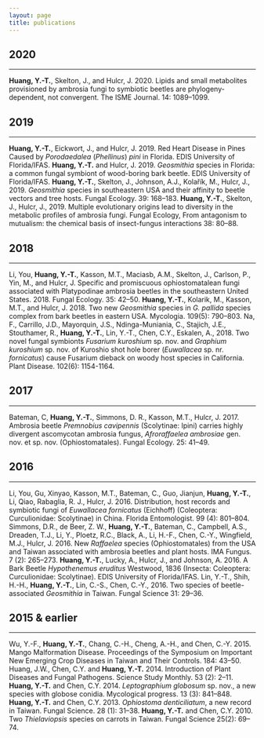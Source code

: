 ```yaml
---
layout: page
title: publications
---
```


## 2020
_____________
**Huang, Y.-T.**, Skelton, J., and Hulcr, J. 2020. Lipids and small metabolites provisioned by ambrosia fungi to symbiotic beetles are phylogeny-dependent, not convergent. The ISME Journal. 14: 1089–1099.

## 2019
_____________
**Huang, Y.-T.**, Eickwort, J., and Hulcr, J. 2019. Red Heart Disease in Pines Caused by _Porodaedalea_ (_Phellinus_) _pini_ in Florida. EDIS University of Florida/IFAS.
**Huang, Y.-T.** and Hulcr, J. 2019. _Geosmithia_ species in Florida: a common fungal symbiont of wood-boring bark beetle. EDIS University of Florida/IFAS.
**Huang, Y.-T.**, Skelton, J., Johnson, A.J., Kolařík, M., Hulcr, J., 2019. _Geosmithia_ species in southeastern USA and their affinity to beetle vectors and tree hosts. Fungal Ecology. 39: 168–183.
**Huang, Y.-T.**, Skelton, J., Hulcr, J., 2019. Multiple evolutionary origins lead to diversity in the metabolic profiles of ambrosia fungi. Fungal Ecology, From antagonism to mutualism: the chemical basis of insect-fungus interactions 38: 80–88.

## 2018
_____________
Li, You, **Huang, Y.-T.**, Kasson, M.T., Maciasb, A.M., Skelton, J., Carlson, P., Yin, M., and Hulcr, J. Specific and promiscuous ophiostomatalean fungi associated with Platypodinae ambrosia beetles in the southeastern United States. 2018. Fungal Ecology. 35: 42–50.
**Huang, Y.-T.**, Kolarik, M., Kasson, M.T., and Hulcr, J. 2018. Two new _Geosmithia_ species in _G. pallida_ species complex from bark beetles in eastern USA. Mycologia. 109(5): 790–803.
Na, F., Carrillo, J.D., Mayorquin, J.S., Ndinga-Muniania, C., Stajich, J.E., Stouthamer, R., **Huang, Y.-T.**, Lin, Y.-T., Chen, C.Y., Eskalen, A., 2018. Two novel fungal symbionts _Fusarium kuroshium_ sp. nov. and _Graphium kuroshium_ sp. nov. of Kuroshio shot hole borer (_Euwallacea_ sp. nr. _fornicatus_) cause Fusarium dieback on woody host species in California. Plant Disease. 102(6): 1154-1164.

## 2017
_____________
Bateman, C, **Huang, Y.-T.**, Simmons, D. R., Kasson, M.T., Hulcr, J. 2017. Ambrosia beetle _Premnobius cavipennis_ (Scolytinae: Ipini) carries highly divergent ascomycotan ambrosia fungus, _Afroraffaelea ambrosiae_ gen. nov. et sp. nov. (Ophiostomatales). Fungal Ecology. 25: 41–49.

## 2016
_____________
Li, You, Gu, Xinyao, Kasson, M.T., Bateman, C., Guo, Jianjun, **Huang, Y.-T.**, Li, Qiao, Rabaglia, R. J., Hulcr, J. 2016. Distribution, host records and symbiotic fungi of _Euwallacea fornicatus_ (Eichhoff) (Coleoptera: Curculionidae: Scolytinae) in China. Florida Entomologist. 99 (4): 801–804.
Simmons, D.R., de Beer, Z. W., **Huang, Y.-T.**, Bateman, C., Campbell, A.S., Dreaden, T.J., Li, Y., Ploetz, R.C., Black, A., Li, H.-F., Chen, C.-Y., Wingfield, M.J., Hulcr, J. 2016. New _Raffaelea_ species (Ophiostomatales) from the USA and Taiwan associated with ambrosia beetles and plant hosts. IMA Fungus. 7 (2): 265–273.
**Huang, Y.-T.**, Lucky, A., Hulcr, J., and Johnson, A. 2016. A Bark Beetle _Hypothenemus eruditus_ Westwood, 1836 (Insecta: Coleoptera: Curculionidae: Scolytinae). EDIS University of Florida/IFAS.
Lin, Y.-T., Shih, H.-H., **Huang, Y.-T.**, Lin, C.-S., Chen, C.-Y., 2016. Two species of beetle-associated _Geosmithia_ in Taiwan. Fungal Science 31: 29–36.

## 2015 & earlier
_____________
Wu, Y.-F., **Huang, Y.-T.**, Chang, C.-H., Cheng, A.-H., and Chen, C.-Y. 2015. Mango Malformation Disease. Proceedings of the Symposium on Important New Emerging Crop Diseases in Taiwan and Their Controls. 184: 43–50.
Huang, J.W., Chen, C.Y. and **Huang, Y.-T.** 2014. Introduction of Plant Diseases and Fungal Pathogens. Science Study Monthly. 53 (2): 2–11.
**Huang, Y.-T.** and Chen, C.Y. 2014. _Leptographium globosum_ sp. nov., a new species with globose conidia. Mycological progress. 13 (3): 841–848.
**Huang, Y.-T.** and Chen, C.Y. 2013. _Ophiostoma denticiliatum_, a new record in Taiwan. Fungal Science. 28 (1): 31–38.
**Huang, Y.-T.** and Chen, C.Y. 2010. Two _Thielaviopsis_ species on carrots in Taiwan. Fungal Science 25(2): 69–74.
